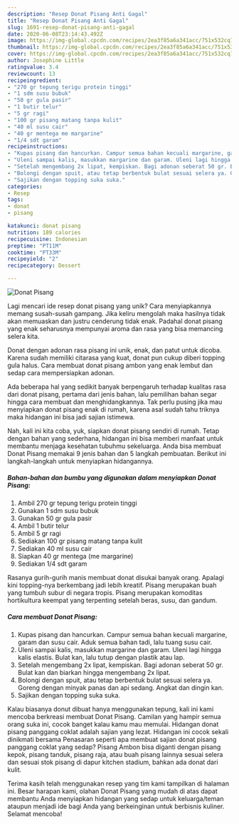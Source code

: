 ```yaml
---
description: "Resep Donat Pisang Anti Gagal"
title: "Resep Donat Pisang Anti Gagal"
slug: 1691-resep-donat-pisang-anti-gagal
date: 2020-06-08T23:14:43.492Z
image: https://img-global.cpcdn.com/recipes/2ea3f85a6a341acc/751x532cq70/donat-pisang-foto-resep-utama.jpg
thumbnail: https://img-global.cpcdn.com/recipes/2ea3f85a6a341acc/751x532cq70/donat-pisang-foto-resep-utama.jpg
cover: https://img-global.cpcdn.com/recipes/2ea3f85a6a341acc/751x532cq70/donat-pisang-foto-resep-utama.jpg
author: Josephine Little
ratingvalue: 3.4
reviewcount: 13
recipeingredient:
- "270 gr tepung terigu protein tinggi"
- "1 sdm susu bubuk"
- "50 gr gula pasir"
- "1 butir telur"
- "5 gr ragi"
- "100 gr pisang matang tanpa kulit"
- "40 ml susu cair"
- "40 gr mentega me margarine"
- "1/4 sdt garam"
recipeinstructions:
- "Kupas pisang dan hancurkan. Campur semua bahan kecuali margarine, garam dan susu cair. Aduk semua bahan tadi, lalu tuang susu cair."
- "Uleni sampai kalis, masukkan margarine dan garam. Uleni lagi hingga kalis elastis. Bulat kan, lalu tutup dengan plastik atau lap."
- "Setelah mengembang 2x lipat, kempiskan. Bagi adonan seberat 50 gr. Bulat kan dan biarkan hingga mengembang 2x lipat."
- "Bolongi dengan spuit, atau tetap berbentuk bulat sesuai selera ya. Goreng dengan minyak panas dan api sedang. Angkat dan dingin kan."
- "Sajikan dengan topping suka suka."
categories:
- Resep
tags:
- donat
- pisang

katakunci: donat pisang 
nutrition: 189 calories
recipecuisine: Indonesian
preptime: "PT11M"
cooktime: "PT33M"
recipeyield: "2"
recipecategory: Dessert

---
```



![Donat Pisang](https://img-global.cpcdn.com/recipes/2ea3f85a6a341acc/751x532cq70/donat-pisang-foto-resep-utama.jpg)

Lagi mencari ide resep donat pisang yang unik? Cara menyiapkannya memang susah-susah gampang. Jika keliru mengolah maka hasilnya tidak akan memuaskan dan justru cenderung tidak enak. Padahal donat pisang yang enak seharusnya mempunyai aroma dan rasa yang bisa memancing selera kita.

Donat dengan adonan rasa pisang ini unik, enak, dan patut untuk dicoba. Karena sudah memiliki citarasa yang kuat, donat pun cukup diberi topping gula halus. Cara membuat donat pisang ambon yang enak lembut dan sedap cara mempersiapkan adonan.

Ada beberapa hal yang sedikit banyak berpengaruh terhadap kualitas rasa dari donat pisang, pertama dari jenis bahan, lalu pemilihan bahan segar hingga cara membuat dan menghidangkannya. Tak perlu pusing jika mau menyiapkan donat pisang enak di rumah, karena asal sudah tahu triknya maka hidangan ini bisa jadi sajian istimewa.


Nah, kali ini kita coba, yuk, siapkan donat pisang sendiri di rumah. Tetap dengan bahan yang sederhana, hidangan ini bisa memberi manfaat untuk membantu menjaga kesehatan tubuhmu sekeluarga. Anda bisa membuat Donat Pisang memakai 9 jenis bahan dan 5 langkah pembuatan. Berikut ini langkah-langkah untuk menyiapkan hidangannya.

<!--inarticleads1-->

##### Bahan-bahan dan bumbu yang digunakan dalam menyiapkan Donat Pisang:

1. Ambil 270 gr tepung terigu protein tinggi
1. Gunakan 1 sdm susu bubuk
1. Gunakan 50 gr gula pasir
1. Ambil 1 butir telur
1. Ambil 5 gr ragi
1. Sediakan 100 gr pisang matang tanpa kulit
1. Sediakan 40 ml susu cair
1. Siapkan 40 gr mentega (me margarine)
1. Sediakan 1/4 sdt garam


Rasanya gurih-gurih manis membuat donat disukai banyak orang. Apalagi kini topping-nya berkembang jadi lebih kreatif. Pisang merupakan buah yang tumbuh subur di negara tropis. Pisang merupakan komoditas hortikultura keempat yang terpenting setelah beras, susu, dan gandum. 

<!--inarticleads2-->

##### Cara membuat Donat Pisang:

1. Kupas pisang dan hancurkan. Campur semua bahan kecuali margarine, garam dan susu cair. Aduk semua bahan tadi, lalu tuang susu cair.
1. Uleni sampai kalis, masukkan margarine dan garam. Uleni lagi hingga kalis elastis. Bulat kan, lalu tutup dengan plastik atau lap.
1. Setelah mengembang 2x lipat, kempiskan. Bagi adonan seberat 50 gr. Bulat kan dan biarkan hingga mengembang 2x lipat.
1. Bolongi dengan spuit, atau tetap berbentuk bulat sesuai selera ya. Goreng dengan minyak panas dan api sedang. Angkat dan dingin kan.
1. Sajikan dengan topping suka suka.


Kalau biasanya donut dibuat hanya menggunakan tepung, kali ini kami mencoba berkreasi membuat Donat Pisang. Camilan yang hampir semua orang suka ini, cocok banget kalau kamu mau memulai. Hidangan donat pisang panggang coklat adalah sajian yang lezat. Hidangan ini cocok sekali dinikmati bersama Penasaran seperti apa membuat sajian donat pisang panggang coklat yang sedap? Pisang Ambon bisa diganti dengan pisang kepok, pisang tanduk, pisang raja, atau buah pisang lainnya sesuai selera dan sesuai stok pisang di dapur kitchen stadium, bahkan ada donat dari kulit. 

Terima kasih telah menggunakan resep yang tim kami tampilkan di halaman ini. Besar harapan kami, olahan Donat Pisang yang mudah di atas dapat membantu Anda menyiapkan hidangan yang sedap untuk keluarga/teman ataupun menjadi ide bagi Anda yang berkeinginan untuk berbisnis kuliner. Selamat mencoba!
